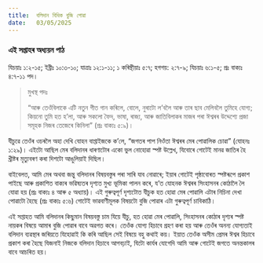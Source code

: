 ```yaml
---
title:  বলিদান বিধিক বুজি পোৱা
date:   03/05/2025
---
```


### এই সপ্তাহৰ অধ্যয়ন পাঠ

যিচয়াঃ ১:২-১৫; ইব্রীঃ ১০:৩-১০; যাত্রাঃ ১২:১-১১; ১ কৰিন্থীয়াঃ ৫:৭; হগগয়: ২:৭-৯; যিচয়াঃ ৬:১-৫; প্রঃ বাক্যঃ ৪:৭-১১ পদ।

> <p>মুখস্থ পদঃ</p>
> “আৰু তেওঁবিলাকে এটি নতুন গীত গান কৰিলে, বোলে, নুৰাটো ল’বলৈ আৰু তাৰ ছাব মেলিবলৈ তুমিহে যোগ্য; কিয়নো তুমি হত হ’লা, আৰু সকলো ফৈদ, ভাষা, ৰাজ্য, আৰু জাতিবিলাকৰ মাজৰ পৰা ঈশ্বৰৰ উদ্দেশ্যে প্ৰজা সমূহক নিজৰ তেজেৰে কিনিলা” (প্রঃ বাক্যঃ ৫:৯)।

যীচুৱে তেওঁৰ ওচৰলৈ অহা দেখি যোহন বাপ্তাইজকে ক’লে, “জগতৰ পাপ নিওঁতা ঈশ্বৰৰ মেৰ পোৱালিক চোৱা” (যোহনঃ ১:২৯)। এইটো আছিল মেৰ বলিদানৰ ধাৰণাটোৰ একো ভুল নোহোৱা স্পষ্ট উল্লেখ, যিবোৰে গোটেই মানৱ জাতিৰ হৈ খ্ৰীষ্টৰ মৃত্যুবৰণ কৰা দিশটো আঙুলিয়াই দিছিল।

বাইবেলত, আমি মেৰ অথবা জন্তু বলিদানৰ বিষয়বস্তুৰ পৰা সাৰি যাব নোৱাৰে; ইয়াৰ গোটেই পৃষ্ঠাবোৰত স্পষ্টৰূপে প্ৰকাশ পাইছে আৰু প্ৰকাশিত বাক্যৰ ভৱিষ্যতৰ দৃশ্যত মুখ্য ভূমিকা পালন কৰে, য’ত যোহনক ঈশ্বৰৰ সিংহাসনৰ কোঠালৈ লৈ যোৱা হয় (প্রঃ বাক্যঃ ৪ আৰু ৫ অধ্যায়)। এই গুৰুত্বপূৰ্ণ দৃশ্যটোত যীচুক হত হোৱা মেৰ পোৱালি এটাৰ নিচিনা দেখা পোৱাটো হৈছে (প্রঃ বাক্যঃ ৫:৬) গোটেই ভাৱবাণীমূলক বিষয়টো বুজি পোৱাৰ এটা গুৰুত্বপূৰ্ণ চাবিকাঠি।

এই সপ্তাহত আমি বলিদানৰ কিছুমান বিষয়বস্তু চাম যিয়ে যীচু, হত হোৱা মেৰ পোৱালি, সিংহাসনৰ কোঠাৰ দৃশ্যৰ স্পষ্ট নায়কৰ বিষয়ে আমাৰ বুজি পোৱাৰ বাবে অৱগত কৰে। তেওঁক যোগ্য হিচাবে গ্রহণ কৰা হয় আৰু তেওঁৰ অনন্য যোগ্যতাই বলিদান ব্যৱস্থাৰ জৰিয়তে যিহোৱাই কি কৰি আছিল সেই বিষয়ে বহু কথাই কয়। ইয়াত তেওঁক অসীম প্ৰেমৰ ঈশ্বৰ হিচাবে প্ৰকাশ কৰা হৈছে যিজনাই নিজকে বলিদান হিচাবে আগবঢ়াই, যিটো কাৰ্যৰ যোগেদি আমি আৰু গোটেই জগতে অনন্তকালৰ বাবে আচৰিত হয়।